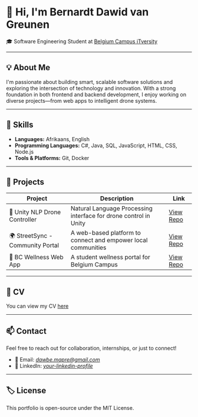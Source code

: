 # 👋 Hi, I'm Bernardt Dawid van Greunen

🎓 Software Engineering Student at [Belgium Campus iTversity](https://www.belgiumcampus.ac.za/)

---

## 💡 About Me

I'm passionate about building smart, scalable software solutions and exploring the intersection of technology and innovation. With a strong foundation in both frontend and backend development, I enjoy working on diverse projects—from web apps to intelligent drone systems.

---

## 🧠 Skills
- **Languages:** Afrikaans, English
- **Programming Languages:** C#, Java, SQL, JavaScript, HTML, CSS, Node.js
- **Tools & Platforms:** Git, Docker

---

## 📂 Projects

| Project | Description | Link |
|--------|-------------|------|
| 🧠 Unity NLP Drone Controller | Natural Language Processing interface for drone control in Unity | [View Repo](https://github.com/lemawe69/PRJ381-NLP-Unity-REPO.git) |
| 🌍 StreetSync - Community Portal | A web-based platform to connect and empower local communities | [View Repo](https://github.com/Phasma12-wq/WPR381_Group_Assignment.git) |
| 🧘 BC Wellness Web App | A student wellness portal for Belgium Campus | [View Repo](https://github.com/EJ-Engelbrecht/PRG381-BC-Student-Wellness.git) |

---

## 📄 CV

You can view my CV [here](https://github.com/Phasma12-wq/CV/blob/main/CV.pdf)

---

## 📫 Contact

Feel free to reach out for collaboration, internships, or just to connect!

- 📧 Email: *dawbe.mapre@gmail.com*  
- 🔗 LinkedIn: *[your-linkedin-profile](https://linkedin.com/in/your-profile)*  

---

## 🏷️ License

This portfolio is open-source under the MIT License.
